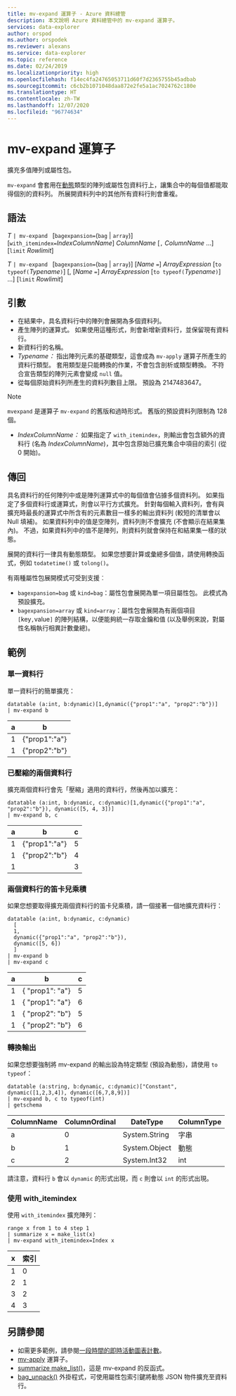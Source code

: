 ```yaml
---
title: mv-expand 運算子 - Azure 資料總管
description: 本文說明 Azure 資料總管中的 mv-expand 運算子。
services: data-explorer
author: orspod
ms.author: orspodek
ms.reviewer: alexans
ms.service: data-explorer
ms.topic: reference
ms.date: 02/24/2019
ms.localizationpriority: high
ms.openlocfilehash: f14ec4fa24765053711d60f7d2365755b45adbab
ms.sourcegitcommit: c6cb2b1071048daa872e2fe5a1ac7024762c180e
ms.translationtype: HT
ms.contentlocale: zh-TW
ms.lasthandoff: 12/07/2020
ms.locfileid: "96774634"
---
```

# <a name="mv-expand-operator"></a>mv-expand 運算子

擴充多值陣列或屬性包。

`mv-expand` 會套用在[動態](./scalar-data-types/dynamic.md)類型的陣列或屬性包資料行上，讓集合中的每個值都能取得個別的資料列。 所展開資料列中的其他所有資料行則會重複。 

## <a name="syntax"></a>語法

*T* `| mv-expand ` [`bagexpansion=`(`bag` | `array`)] [`with_itemindex=`*IndexColumnName*] *ColumnName* [`,` *ColumnName* ...] [`limit` *Rowlimit*]

*T* `| mv-expand ` [`bagexpansion=`(`bag` | `array`)] [*Name* `=`] *ArrayExpression* [`to typeof(`*Typename*`)`] [, [*Name* `=`] *ArrayExpression* [`to typeof(`*Typename*`)`] ...] [`limit` *Rowlimit*]

## <a name="arguments"></a>引數

*  在結果中，具名資料行中的陣列會展開為多個資料列。 
*  產生陣列的運算式。 如果使用這種形式，則會新增新資料行，並保留現有資料行。
*  新資料行的名稱。
* *Typename：* 指出陣列元素的基礎類型，這會成為 `mv-apply` 運算子所產生的資料行類型。 套用類型是只能轉換的作業，不會包含剖析或類型轉換。 不符合宣告類型的陣列元素會變成 `null` 值。
*  從每個原始資料列所產生的資料列數目上限。 預設為 2147483647。 

  > [!NOTE]
  > `mvexpand` 是運算子 `mv-expand` 的舊版和過時形式。 舊版的預設資料列限制為 128 個。

* *IndexColumnName：* 如果指定了 `with_itemindex`，則輸出會包含額外的資料行 (名為 *IndexColumnName*)，其中包含原始已擴充集合中項目的索引 (從 0 開始)。 

## <a name="returns"></a>傳回

具名資料行的任何陣列中或是陣列運算式中的每個值會佔據多個資料列。
如果指定了多個資料行或運算式，則會以平行方式擴充。 針對每個輸入資料列，會有與擴充時最長的運算式中所含有的元素數目一樣多的輸出資料列 (較短的清單會以 Null 填補)。 如果資料列中的值是空陣列，資料列則不會擴充 (不會顯示在結果集內)。 不過，如果資料列中的值不是陣列，則資料列就會保持在和結果集一樣的狀態。 

展開的資料行一律具有動態類型。 如果您想要計算或彙總多個值，請使用轉換函式，例如 `todatetime()` 或 `tolong()`。

有兩種屬性包展開模式可受到支援︰
* `bagexpansion=bag` 或 `kind=bag`：屬性包會展開為單一項目屬性包。 此模式為預設擴充。
* `bagexpansion=array` 或 `kind=array`：屬性包會展開為有兩個項目 `[`key`,`value`]` 的陣列結構，以便能夠統一存取金鑰和值 (以及舉例來說，對屬性名稱執行相異計數彙總)。 

## <a name="examples"></a>範例

### <a name="single-column"></a>單一資料行

單一資料行的簡單擴充：

<!-- csl: https://help.kusto.windows.net:443/Samples -->
 ```kusto
datatable (a:int, b:dynamic)[1,dynamic({"prop1":"a", "prop2":"b"})]
| mv-expand b 
```

|a|b|
|---|---|
|1|{"prop1":"a"}|
|1|{"prop2":"b"}|

### <a name="zipped-two-columns"></a>已壓縮的兩個資料行

擴充兩個資料行會先「壓縮」適用的資料行，然後再加以擴充：

<!-- csl: https://help.kusto.windows.net:443/Samples -->
```kusto
datatable (a:int, b:dynamic, c:dynamic)[1,dynamic({"prop1":"a", "prop2":"b"}), dynamic([5, 4, 3])]
| mv-expand b, c
```

|a|b|c|
|---|---|---|
|1|{"prop1":"a"}|5|
|1|{"prop2":"b"}|4|
|1||3|

### <a name="cartesian-product-of-two-columns"></a>兩個資料行的笛卡兒乘積

如果您想要取得擴充兩個資料行的笛卡兒乘積，請一個接著一個地擴充資料行：

<!-- csl: https://kuskusdfv3.kusto.windows.net/Kuskus -->
```kusto
datatable (a:int, b:dynamic, c:dynamic)
  [
  1,
  dynamic({"prop1":"a", "prop2":"b"}),
  dynamic([5, 6])
  ]
| mv-expand b
| mv-expand c
```

|a|b|c|
|---|---|---|
|1|{  "prop1": "a"}|5|
|1|{  "prop1": "a"}|6|
|1|{  "prop2": "b"}|5|
|1|{  "prop2": "b"}|6|

### <a name="convert-output"></a>轉換輸出

如果您想要強制將 mv-expand 的輸出設為特定類型 (預設為動態)，請使用 `to typeof`：

<!-- csl: https://help.kusto.windows.net:443/Samples -->
```kusto
datatable (a:string, b:dynamic, c:dynamic)["Constant", dynamic([1,2,3,4]), dynamic([6,7,8,9])]
| mv-expand b, c to typeof(int)
| getschema 
```

ColumnName|ColumnOrdinal|DateType|ColumnType
-|-|-|-
a|0|System.String|字串
b|1|System.Object|動態
c|2|System.Int32|int

請注意，資料行 `b` 會以 `dynamic` 的形式出現，而 `c` 則會以 `int` 的形式出現。

### <a name="using-with_itemindex"></a>使用 with_itemindex

使用 `with_itemindex` 擴充陣列：

<!-- csl: https://help.kusto.windows.net:443/Samples -->
```kusto
range x from 1 to 4 step 1
| summarize x = make_list(x)
| mv-expand with_itemindex=Index x
```

|x|索引|
|---|---|
|1|0|
|2|1|
|3|2|
|4|3|
 
## <a name="see-also"></a>另請參閱

* 如需更多範例，請參閱[一段時間的即時活動圖表計數](./samples.md#chart-concurrent-sessions-over-time)。
* [mv-apply](./mv-applyoperator.md) 運算子。
* [summarize make_list()](makelist-aggfunction.md)，這是 mv-expand 的反函式。
* [bag_unpack()](bag-unpackplugin.md) 外掛程式，可使用屬性包索引鍵將動態 JSON 物件擴充至資料行。
